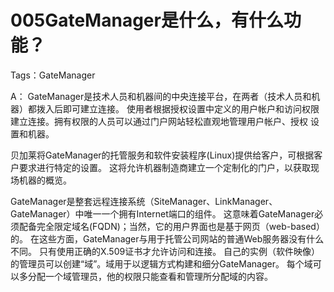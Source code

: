 # 005GateManager是什么，有什么功能？
Tags：GateManager

A：
GateManager是技术人员和机器间的中央连接平台，在两者（技术人员和机器）都拨入后即可建立连接。
使用者根据授权设置中定义的用户帐户和访问权限建立连接。拥有权限的人员可以通过门户网站轻松直观地管理用户帐户、授权	设置和机器。

贝加莱将GateManager的托管服务和软件安装程序(Linux)提供给客户，可根据客户要求进行特定的设置。
这将允许机器制造商建立一个定制化的门户，以获取现场机器的概览。

GateManager是整套远程连接系统（SiteManager、LinkManager、GateManager）中唯一一个拥有Internet端口的组件。
这意味着GateManager必须配备完全限定域名(FQDN)；当然，它的用户界面也是基于网页（web-based）的。
在这些方面，GateManager与用于托管公司网站的普通Web服务器没有什么不同。
只有使用正确的X.509证书才允许访问和连接。
自己的实例（软件映像）的管理员可以创建“域”。域用于以逻辑方式构建和细分GateManager。
每个域可以多分配一个域管理员，他的权限只能查看和管理所分配域的内容。